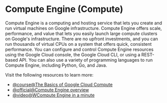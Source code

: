 # Compute Engine (Compute)

Compute Engine is a computing and hosting service that lets you create and run virtual machines on Google infrastructure. Compute Engine offers scale, performance, and value that lets you easily launch large compute clusters on Google's infrastructure. There are no upfront investments, and you can run thousands of virtual CPUs on a system that offers quick, consistent performance. You can configure and control Compute Engine resources using the Google Cloud console, the Google Cloud CLI, or using a REST-based API. You can also use a variety of programming languages to run Compute Engine, including Python, Go, and Java.

Visit the following resources to learn more:

- [@course@The Basics of Google Cloud Compute](https://www.cloudskillsboost.google/course_templates/754)
- [@official@Compute Engine overview](https://cloud.google.com/compute/docs/overview)
- [@video@WCompute Engine in a minute](https://www.youtube.com/watch?v=IuK4gQeHRcI)